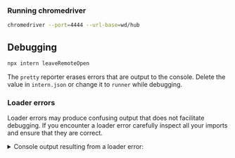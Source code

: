 
### Running chromedriver

```bash
chromedriver --port=4444 --url-base=wd/hub
```

## Debugging

```bash
npx intern leaveRemoteOpen
```

The `pretty` reporter erases errors that are output to the console. Delete the value in `intern.json` or change
it to `runner` while debugging.

### Loader errors

Loader errors may produce confusing output that does not facilitate debugging. If you encounter a loader error
carefully inspect all your imports and ensure that they are correct.

<details>
	<summary>Console output resulting from a loader error:</summary>

```bash
Listening on localhost:9000 (ws 9001)
Tunnel started
Error: timeout
    at makeError (D:\dev\src\dojo\dojo\dojo.js:129:15)
    at Timeout.<anonymous> (D:\dev\src\dojo\dojo\dojo.js:1687:20)
    at listOnTimeout (internal/timers.js:549:17)
    at processTimers (internal/timers.js:492:7) {
  src: 'dojoLoader',
  info: {
    'dgrid/test/intern/functional/Editor': 1,
    'D:/dev/src/dojo//dgrid/test/intern/functional/Editor.js': { main: 'main', name: 'dgrid', location: 'dgrid' }
  }
}
src: dojoLoader
info: {
  'dgrid/test/intern/functional/Editor': 1,
  'D:/dev/src/dojo//dgrid/test/intern/functional/Editor.js': { main: 'main', name: 'dgrid', location: 'dgrid' }
}
.
(ノಠ益ಠ)ノ彡┻━┻
Error: timeout
  at makeError @ ..\dojo\dojo.js:129:15
  at Timeout.<anonymous> @ ..\dojo\dojo.js:1687:20
  at listOnTimeout @ internal\timers.js:549:17
  at processTimers @ internal\timers.js:492:7
(ノಠ益ಠ)ノ彡┻━┻
Error: Dojo loader error: timeout
  @ src\loaders\dojo.ts:37:17
  @ ..\dojo\dojo.js:392:14
  at forEach @ ..\dojo\dojo.js:116:6
  at req.signal @ ..\dojo\dojo.js:391:4
  at Timeout.<anonymous> @ ..\dojo\dojo.js:1687:6
  at listOnTimeout @ internal\timers.js:549:17
  at processTimers @ internal\timers.js:492:7
TOTAL: tested 0 platforms, 0 passed, 0 failed; fatal error occurred
```
</details>
